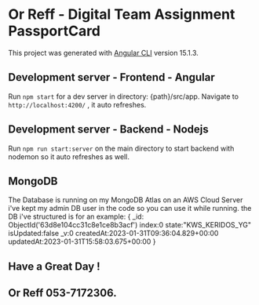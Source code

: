 # Or Reff - Digital Team Assignment PassportCard

This project was generated with [Angular CLI](https://github.com/angular/angular-cli) version 15.1.3.

## Development server - Frontend - Angular

Run `npm start` for a dev server in directory: {path}/src/app. Navigate to `http://localhost:4200/` , it auto refreshes.

## Development server - Backend - Nodejs

Run `npm run start:server` on the main directory to start backend with nodemon so it auto refreshes as well.

## MongoDB

The Database is running on my MongoDB Atlas on an AWS Cloud Server
i've kept my admin DB user in the code so you can use it while running.
the DB i've structured is for an example:
{
_id: ObjectId('63d8e104cc31c8e1ce8b3acf')
index:0
state:"KWS_KERIDOS_YG"
isUpdated:false
_v:0
createdAt:2023-01-31T09:36:04.829+00:00
updatedAt:2023-01-31T15:58:03.675+00:00
}

## Have a Great Day !
## Or Reff 053-7172306.

